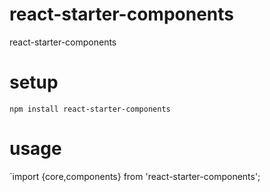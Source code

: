 # react-starter-components
react-starter-components


# setup

`npm install react-starter-components`


# usage

`import {core,components} from 'react-starter-components';

